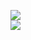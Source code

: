 [![](https://img.shields.io/badge/Made%20With-Github%20Spray-lightgrey.svg?style=for-the-badge&logo=github)](https://github.com/Annihil/github-spray#6247)  
[![](https://i.imgur.com/2DrTn0Z.gif)](https://github.com/Annihil/github-spray)